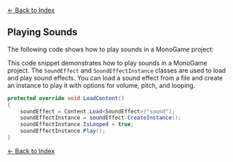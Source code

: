 ﻿[← Back to Index](index.md)

## Playing Sounds

The following code shows how to play sounds in a MonoGame project:

This code snippet demonstrates how to play sounds in a MonoGame project. The `SoundEffect` and `SoundEffectInstance` classes are used to load and play sound effects. You can load a sound effect from a file and create an instance to play it with options for volume, pitch, and looping.

```csharp
protected override void LoadContent()
{
	soundEffect = Content.Load<SoundEffect>("sound");
	soundEffectInstance = soundEffect.CreateInstance();
	soundEffectInstance.IsLooped = true;
	soundEffectInstance.Play();
}
```

[← Back to Index](index.md)